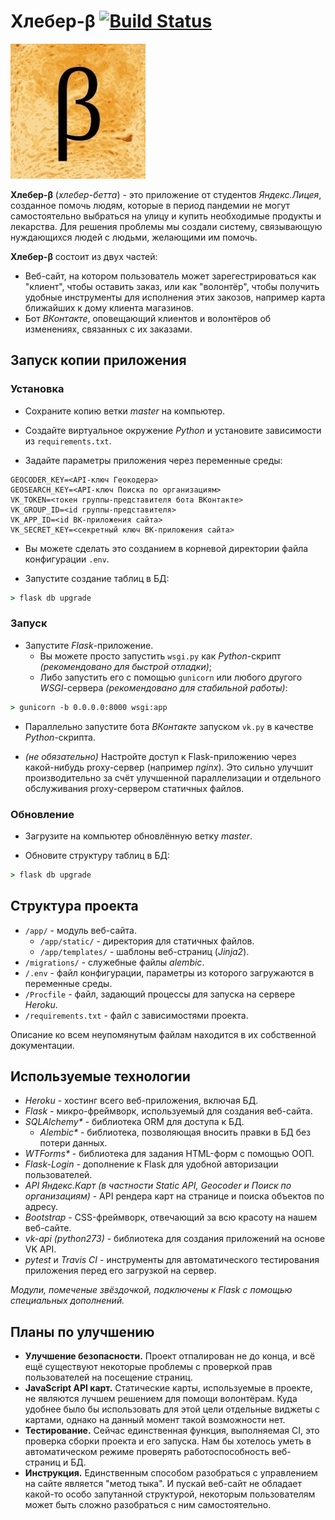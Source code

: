 # Хлебер-β [![Build Status](https://travis-ci.com/deker104/hleber.svg?branch=master)](https://travis-ci.com/deker104/hleber)

![Логотип Хлебер-β](./app/static/img/icon.png)

**Хлебер-β** (_хлебер-бетта_) - это приложение от студентов _Яндекс.Лицея_, созданное помочь людям, которые в период пандемии не могут самостоятельно выбраться на улицу и купить необходимые продукты и лекарства.
Для решения проблемы мы создали систему, связывающую нуждающихся людей с людьми, желающими им помочь.

**Хлебер-β** состоит из двух частей:
- Веб-сайт, на котором пользователь может зарегестрироваться как "клиент", чтобы оставить заказ, или как "волонтёр", чтобы получить удобные инструменты для исполнения этих закозов, например карта ближайших к дому клиента магазинов.
- Бот _ВКонтакте_, оповещающий клиентов и волонтёров об изменениях, связанных с их заказами.

## Запуск копии приложения

### Установка

- Сохраните копию ветки _master_ на компьютер.

- Создайте виртуальное окружение _Python_ и установите зависимости из `requirements.txt`.

- Задайте параметры приложения через переменные среды:

```
GEOCODER_KEY=<API-ключ Геокодера>
GEOSEARCH_KEY=<API-ключ Поиска по организациям>
VK_TOKEN=<токен группы-представителя бота ВКонтакте>
VK_GROUP_ID=<id группы-представителя>
VK_APP_ID=<id ВК-приложения сайта>
VK_SECRET_KEY=<секретный ключ ВК-приложения сайта>
```

- Вы можете сделать это созданием в корневой директории файла конфигурации `.env`.

- Запустите создание таблиц в БД:

```cmd
> flask db upgrade
```

### Запуск

- Запустите _Flask_-приложение.
    - Вы можете просто запустить `wsgi.py` как _Python_-скрипт _(рекомендовано для быстрой отладки)_;
    - Либо запустить его с помощью `gunicorn` или любого другого _WSGI_-сервера _(рекомендовано для стабильной работы)_:

```cmd
> gunicorn -b 0.0.0.0:8000 wsgi:app
```

- Параллельно запустите бота _ВКонтакте_ запуском `vk.py` в качестве _Python_-скрипта.

- _(не обязательно)_ Настройте доступ к Flask-приложению через какой-нибудь proxy-сервер (например _nginx_).
Это сильно улучшит производительно за счёт улучшенной параллелизации и отдельного обслуживания proxy-сервером статичных файлов.

### Обновление

- Загрузите на компьютер обновлённую ветку _master_.

- Обновите структуру таблиц в БД:

```cmd
> flask db upgrade
```

## Структура проекта

- `/app/` - модуль веб-сайта.
    - `/app/static/` - директория для статичных файлов.
    - `/app/templates/` - шаблоны веб-страниц (_Jinja2_).
- `/migrations/` - служебные файлы _alembic_.
- `/.env` - файл конфигурации, параметры из которого загружаются в переменные среды.
- `/Procfile` - файл, задающий процессы для запуска на сервере _Heroku_.
- `/requirements.txt` - файл с зависимостями проекта.

Описание ко всем неупомянутым файлам находится в их собственной документации.

## Используемые технологии

- _Heroku_ - хостинг всего веб-приложения, включая БД.
- _Flask_ - микро-фреймворк, используемый для создания веб-сайта.
- _SQLAlchemy*_ - библиотека ORM для доступа к БД.
    - _Alembic*_ - библиотека, позволяющая вносить правки в БД без потери данных.
- _WTForms*_ - библиотека для задания HTML-форм с помощью ООП.
- _Flask-Login_ - дополнение к Flask для удобной авторизации пользователей.
- _API Яндекс.Карт (в частности Static API, Geocoder и Поиск по организациям)_ - API рендера карт на странице и поиска объектов по адресу.
- _Bootstrap_ - CSS-фреймворк, отвечающий за всю красоту на нашем веб-сайте.
- _vk-api (python273)_ - библиотека для создания приложений на основе VK API.
- _pytest_ и _Travis CI_ - инструменты для автоматического тестирования приложения перед его загрузкой на сервер. 

_Модули, помеченые звёздочкой, подключены к Flask с помощью специальных дополнений._

## Планы по улучшению

- **Улучшение безопасности.**
Проект отпалирован не до конца, и всё ещё существуют некоторые проблемы с проверкой прав пользователей на посещение страниц.
- **JavaScript API карт.**
Статические карты, используемые в проекте, не являются лучшем решением для помощи волонтёрам.
Куда удобнее было бы использовать для этой цели отдельные виджеты с картами, однако на данный момент такой возможности нет.
- **Тестирование.**
Сейчас единственная функция, выполняемая CI, это проверка сборки проекта и его запуска.
Нам бы хотелось уметь в автоматическом режиме проверять работоспособность веб-страниц и БД.
- **Инструкция.**
Единственным способом разобраться с управлением на сайте является "метод тыка".
И пускай веб-сайт не обладает какой-то особо запутанной структурой, некоторым пользователям может быть сложно разобраться с ним самостоятельно.
